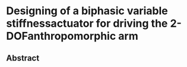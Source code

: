 # Designing of a biphasic variable stiffnessactuator for driving the 2-DOFanthropomorphic arm

## Abstract
